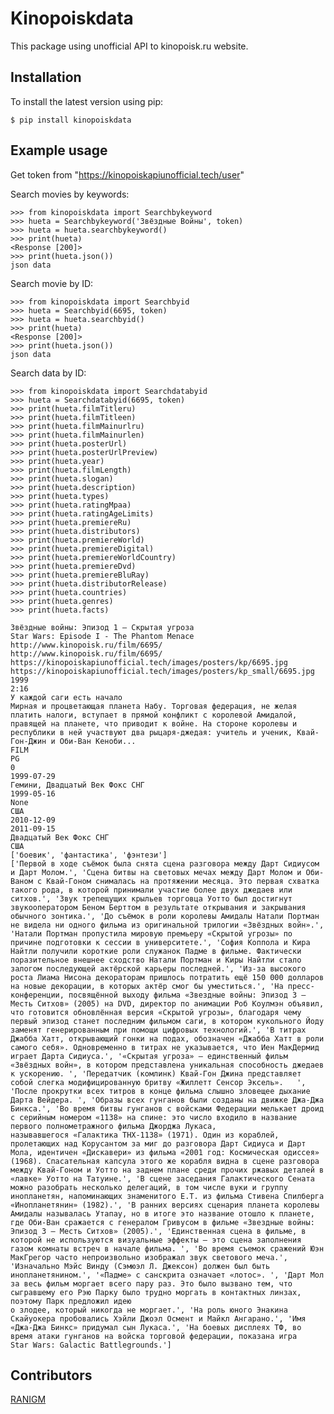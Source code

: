 # Kinopoiskdata

This package using unofficial API to kinopoisk.ru website.

## Installation

To install the latest version using pip:

    $ pip install kinopoiskdata

## Example usage

Get token from "https://kinopoiskapiunofficial.tech/user"

Search movies by keywords:

    >>> from kinopoiskdata import Searchbykeyword
    >>> hueta = Searchbykeyword('Звёздные Войны', token)
    >>> hueta = hueta.searchbykeyword()
    >>> print(hueta)
    <Response [200]>
    >>> print(hueta.json())
    json data

Search movie by ID:

    >>> from kinopoiskdata import Searchbyid
    >>> hueta = Searchbyid(6695, token)
    >>> hueta = hueta.searchbyid()
    >>> print(hueta)
    <Response [200]>
    >>> print(hueta.json())
    json data
    
Search data by ID:

    >>> from kinopoiskdata import Searchdatabyid
    >>> hueta = Searchdatabyid(6695, token)
    >>> print(hueta.filmTitleru)
    >>> print(hueta.filmTitleen)
    >>> print(hueta.filmMainurlru)
    >>> print(hueta.filmMainurlen)
    >>> print(hueta.posterUrl)
    >>> print(hueta.posterUrlPreview)
    >>> print(hueta.year)
    >>> print(hueta.filmLength)
    >>> print(hueta.slogan)
    >>> print(hueta.description)
    >>> print(hueta.types)
    >>> print(hueta.ratingMpaa)
    >>> print(hueta.ratingAgeLimits)
    >>> print(hueta.premiereRu)
    >>> print(hueta.distributors)
    >>> print(hueta.premiereWorld)
    >>> print(hueta.premiereDigital)
    >>> print(hueta.premiereWorldCountry)
    >>> print(hueta.premiereDvd)
    >>> print(hueta.premiereBluRay)
    >>> print(hueta.distributorRelease)
    >>> print(hueta.countries)
    >>> print(hueta.genres)
    >>> print(hueta.facts)

    Звёздные войны: Эпизод 1 – Скрытая угроза
    Star Wars: Episode I - The Phantom Menace
    http://www.kinopoisk.ru/film/6695/
    http://www.kinopoisk.ru/film/6695/
    https://kinopoiskapiunofficial.tech/images/posters/kp/6695.jpg
    https://kinopoiskapiunofficial.tech/images/posters/kp_small/6695.jpg
    1999
    2:16
    У каждой саги есть начало
    Мирная и процветающая планета Набу. Торговая федерация, не желая платить налоги, вступает в прямой конфликт с королевой Амидалой, правящей на планете, что приводит к войне. На стороне королевы и республики в ней участвуют два рыцаря-джедая: учитель и ученик, Квай-Гон-Джин и Оби-Ван Кеноби...
    FILM
    PG
    0
    1999-07-29
    Гемини, Двадцатый Век Фокс СНГ
    1999-05-16
    None
    США
    2010-12-09
    2011-09-15
    Двадцатый Век Фокс СНГ
    США
    ['боевик', 'фантастика', 'фэнтези']
    ['Первой в ходе съёмок была снята сцена разговора между Дарт Сидиусом и Дарт Молом.', 'Сцена битвы на световых мечах между Дарт Молом и Оби-Ваном с Квай-Гоном снималась на протяжении месяца. Это первая схватка такого рода, в которой принимали участие более двух джедаев или ситхов.', 'Звук трепещущих крыльев торговца Уотто был достигнут звукооператором Беном Берттом в результате открывания и закрывания обычного зонтика.', 'До съёмок в роли королевы Амидалы Натали Портман не видела ни одного фильма из оригинальной трилогии «Звёздных войн».', 'Натали Портман пропустила мировую премьеру «Скрытой угрозы» по причине подготовки к сессии в университете.', 'София Коппола и Кира Найтли получили короткие роли служанок Падме в фильме. Фактически поразительное внешнее сходство Натали Портман и Киры Найтли стало залогом последующей актёрской карьеры последней.', 'Из-за высокого роста Лиама Нисона декораторам пришлось потратить ещё 150 000 долларов на новые декорации, в которых актёр смог бы уместиться.', 'На пресс-конференции, посвящённой выходу фильма «Звездные войны: Эпизод 3 – Месть Ситхов» (2005) на DVD, директор по анимации Роб Коулмэн объявил, что готовится обновлённая версия «Скрытой угрозы», благодаря чему первый эпизод станет последним фильмом саги, в котором кукольного Йоду заменят генерированным при помощи цифровых технологий.', 'В титрах Джабба Хатт, открывающий гонки на подах, обозначен «Джабба Хатт в роли самого себя». Одновременно в титрах не указывается, что Иен МакДермид играет Дарта Сидиуса.', '«Скрытая угроза» — единственный фильм «Звёздных войн», в котором представлена уникальная способность джедаев к ускорению. ', 'Передатчик (комлинк) Квай-Гон Джина представляет собой слегка модифицированную бритву «Жиллетт Сенсор Эксель».   ', 'После прокрутки всех титров в конце фильма слышно зловещее дыхание Дарта Вейдера. ', 'Образы всех гунганов были созданы на движке Джа-Джа Бинкса.', 'Во время битвы гунганов с войсками Федерации мелькает дроид с серийным номером «1138» на спине: это число входило в название первого полнометражного фильма Джорджа Лукаса, 
    называвшегося «Галактика ТНХ-1138» (1971). Один из кораблей, пролетающих над Корусантом за миг до разговора Дарт Сидиуса и Дарт Мола, идентичен «Дискавери» из фильма «2001 год: Космическая одиссея» (1968). Спасательная капсула этого же корабля видна в сцене разговора между Квай-Гоном и Уотто на заднем плане среди прочих ржавых деталей в «лавке» Уотто на Татуине.', 'В сцене заседания Галактического Сената можно разобрать несколько делегаций, в том числе вуки и группу инопланетян, напоминающих знаменитого E.T. из фильма Стивена Спилберга «Инопланетянин» (1982).', 'В ранних версиях сценария планета королевы Амидалы называлась Утапау, но в итоге это название отошло к планете, где Оби-Ван сражается с генералом Гривусом в фильме «Звездные войны: Эпизод 3 – Месть Ситхов» (2005).', 'Единственная сцена в фильме, в которой не используются визуальные эффекты — это сцена заполнения газом комнаты встреч в начале фильма. ', 'Во время съемок сражений Юэн МакГрегор часто непроизвольно изображал звук светового меча.', 'Изначально Мэйс Винду (Сэмюэл Л. Джексон) должен был быть инопланетянином.', '«Падме» с санскрита означает «лотос». ', 'Дарт Мол за весь фильм моргает всего пару раз. Это было вызвано тем, что сыгравшему его Рэю Парку было трудно моргать в контактных линзах, поэтому Парк предложил идею 
    о злодее, который никогда не моргает.', 'На роль юного Энакина Скайуокера пробовались Хэйли Джоэл Осмент и Майкл Ангарано.', 'Имя «Джа-Джа Бинкс» придумал сын Лукаса.', 'На боевых дисплеях ТФ, во время атаки гунганов на войска торговой федерации, показана игра 
    Star Wars: Galactic Battlegrounds.']

## Contributors

[RANIGM](http://github.com/RAINGM1)